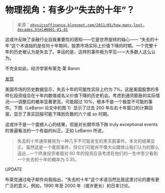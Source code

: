 <!--yml

分类：未分类

日期：2024-05-18 07:08:32

-->

# 物理视角：有多少“失去的十年”？

> 来源：[`physicsoffinance.blogspot.com/2011/05/how-many-lost-decades.html#0001-01-01`](http://physicsoffinance.blogspot.com/2011/05/how-many-lost-decades.html#0001-01-01)

这或许反映了金融行业自我重要性的感知——它是世界旋转的轴心—— “失去的十年”这个术语指的是任何十年期间，股票市场实际上价值下降的时期。一个完整十年的历史被认为是失去了。幸运的是，这样的事件极为罕见——大多数人这么认为。

不完全如此。经济学家布莱克·莱 Baron

[发现](http://people.brandeis.edu/%7Eblebaron/wps/lostdecades.pdf)

美国市场的历史数据显示，失去十年的可能性实际上约为 7%。这是美国股票的多样化投资组合在十年内数值或名义价值下降的历史机会。考虑到通货膨胀的实际情况——调整后的概率显著更高，可能超过 10%，根本不是一个极度不可能的事件。下图（LeBaron 论文中的图 1）显示了过去 200 年左右十年窗口的计算回报，显示了真实回报可能下降到负数的六个或 so 时期。

这或许不是一个震撼人心的结果，但是对长期市场下跌 truly exceptional events 的普遍看法的一个有益的纠正。正如 LeBaron 所说，

> 失去的十年通常被视为一种几乎不可能发生的黑天鹅事件。本文的结果显示，虽然这是一个尾部事件，但它们可能并不像大众媒体让我们认为的那么遥远...一个终身投资者面对 60 年的投资应该考虑在他们的一生中至少看到一个失去的十年的概率为 0.35。

UPDATE

布莱克通过电子邮件向我指出，“失去的十年”这个术语当然比我这里讨论的要有更广泛的意义，例如，1990 年至 2000 年（或许更长）的日本讨论。
